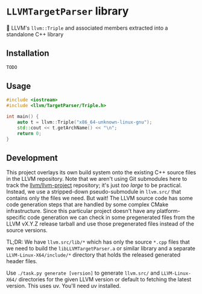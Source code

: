 # `LLVMTargetParser` library

🎯 LLVM's `llvm::Triple` and associated members extracted into a standalone C++ library

## Installation

```sh
TODO
```

## Usage

```cpp
#include <iostream>
#include <llvm/TargetParser/Triple.h>

int main() {
    auto t = llvm::Triple("x86_64-unknown-linux-gnu");
    std::cout << t.getArchName() << "\n";
    return 0;
}
```

## Development

This project overlays its own build system onto the existing C++ source files in the LLVM repository. Note that we aren't using Git submodules here to track the [llvm/llvm-project](https://github.com/llvm/llvm-project) repository; it's just _too large_ to be practical. Instead, we use a stripped-down pseudo-submodule in `llvm.src/` that contains only the files we need. But wait! The LLVM source code has some code generation steps that are handled by some complex CMake infrastructure. Since this particular project doesn't have any platform-specific code generation we can check in some pregenerated files from the LLVM vX.Y.Z release tarball and use those pregenerated files instead of the source versions.

TL;DR: We have `llvm.src/lib/*` which has only the source `*.cpp` files that we need to build the `libLLVMTargetParser.a` or similar library and a separate `LLVM-Linux-X64/include/*` directory that holds the released generated header files.

Use `./task.py generate [version]` to generate `llvm.src/` and `LLVM-Linux-X64/` directories for the given LLVM version or default to fetching the latest version. This uses uv. You'll need uv installed.
